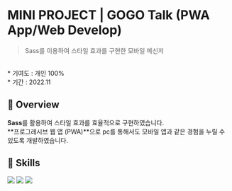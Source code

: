 # MINI PROJECT | GOGO Talk (PWA App/Web Develop)
> Sass를 이용하여 스타일 효과를 구현한 모바일 메신저

<br>
* 기여도 : 개인 100% <br> 
* 기간 : 2022.11
<br>

## 📍 Overview

**Sass**를 활용하여 스타일 효과를 효율적으로 구현하였습니다. <br>
**프로그레시브 웹 앱 (PWA)**으로 pc를 통해서도 모바일 앱과 같은 경험을 누릴 수 있도록 개발하였습니다.

## 🚀 Skills 
<img src="https://img.shields.io/badge/html5-E34F26?style=for-the-badge&logo=html5&logoColor=white"> <img src="https://img.shields.io/badge/sass-CC6699?style=for-the-badge&logo=sass&logoColor=white"> <img src="https://img.shields.io/badge/PWA-5A0FC8?style=for-the-badge&logo=PWA&logoColor=white">
